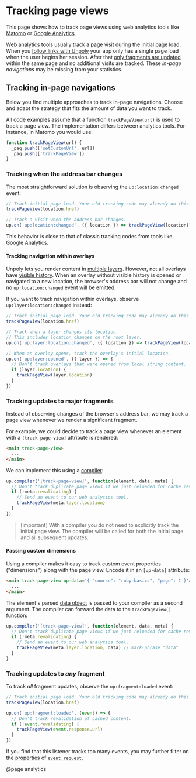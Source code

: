 Tracking page views
===================

This page shows how to track page views using web analytics tools like
[Matomo](https://matomo.org/) or [Google Analytics](https://analytics.google.com/).

Web analytics tools usually track a page visit during the initial page load.
When you [follow links with Unpoly](/up-follow) your app only has a single page load when the user begins her session.
After that [only fragments are updated](/up.link) within the same page and no additional visits are tracked.
These *in-page navigations* may be missing from your statistics.


## Tracking in-page navigations

Below you find multiple approaches to track in-page navigations. 
Choose and adapt the strategy that fits the amount of data you want to track.

All code examples assume that a function `trackPageView(url)` is used to track a page view.
The implementation differs between analytics tools. For instance, in Matomo you
would use:

```js
function trackPageView(url) {
  _paq.push(['setCustomUrl', url])
  _paq.push(['trackPageView'])
}
```

### Tracking when the address bar changes

The most straightforward solution is observing the `up:location:changed` event:

```js
// Track initial page load. Your old tracking code may already do this.
trackPageView(location.href)

// Track a visit when the address bar changes.
up.on('up:location:changed', ({ location }) => trackPageView(location))
```

This behavior is close to that of classic tracking codes from tools like Google Analytics.


#### Tracking navigation within overlays

Unpoly lets you render content in [multiple layers](/up.layer). However, not all overlays have [visible history](/up.Layer.prototype.history).
When an overlay without visible history is opened or navigated to a new location, the browser's address bar will not change and no `up:location:changed` event will be emitted.

If you want to track navigation within overlays, observe `up:layer:location:changed` instead: 

```js
// Track initial page load. Your old tracking code may already do this.
trackPageView(location.href)

// Track when a layer changes its location.
// This includes location changes on the root layer. 
up.on('up:layer:location:changed', ({ location }) => trackPageView(location))

// When an overlay opens, track the overlay's initial location.
up.on('up:layer:opened', ({ layer }) => {
  // Don't track overlays that were opened from local string content.
  if (layer.location) {
    trackPageView(layer.location)
  }
})
```


### Tracking updates to major fragments

Instead of observing changes of the browser's address bar, we may track a page view whenever we render a significant
fragment.

For example, we could decide to track a page view whenever an element with a `[track-page-view]` attribute
is rendered:


```html
<main track-page-view>
  ...
</main>
```

We can implement this using a [compiler](/up.compiler):

```js
up.compiler('[track-page-view]', function(element, data, meta) {
  // Don't track duplicate page views if we just reloaded for cache revalidation. 
  if (!meta.revalidating) {
    // Send an event to our web analytics tool.
    trackPageView(meta.layer.location)
  }
})
```

> [important]
> With a compiler you do not need to explicitly track the initial page view.
> The compiler will be called for both the initial page and all subsequent updates.


#### Passing custom dimensions

Using a compiler makes it easy to track custom event properties ("dimensions") along with the page view.
Encode it in an `[up-data]` attribute:

```html
<main track-page-view up-data='{ "course": "ruby-basics", "page": 1 }'> // mark-phrase up-data
  ...
</main>
```

The element's parsed [data object](/data) is passed to your compiler as a second argument. The compiler can
forward the data to the `trackPageView()` function:


```js
up.compiler('[track-page-view]', function(element, data, meta) {
  // Don't track duplicate page views if we just reloaded for cache revalidation. 
  if (!meta.revalidating) {
    // Send an event to our web analytics tool.
    trackPageView(meta.layer.location, data) // mark-phrase "data"
  }
}
```



### Tracking updates to *any* fragment

To track *all* fragment updates, observe the `up:fragment:loaded` event:

```js
// Track initial page load. Your old tracking code may already do this.
trackPageView(location.href)

up.on('up:fragment:loaded', (event) => {
  // Don't track revalidation of cached content. 
  if (!event.revalidating) {
    trackPageView(event.response.url)
  }
})
```

If you find that this listener tracks too many events, you may further filter on the [properties](/up.Request) of [`event.request`](/up:fragment:loaded#event.request).



@page analytics
